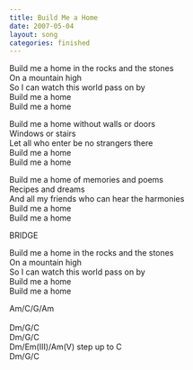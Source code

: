 ```yaml
---
title: Build Me a Home
date: 2007-05-04
layout: song
categories: finished
---
```

Build me a home in the rocks and the stones  
On a mountain high  
So I can watch this world pass on by  
Build me a home  
Build me a home

Build me a home without walls or doors  
Windows or stairs  
Let all who enter be no strangers there  
Build me a home  
Build me a home

Build me a home of memories and poems  
Recipes and dreams  
And all my friends who can hear the harmonies  
Build me a home  
Build me a home

<div class="chorus">BRIDGE</div>

Build me a home in the rocks and the stones  
On a mountain high  
So I can watch this world pass on by  
Build me a home  
Build me a home

<div class="chords">
  Am/C/G/Am<br/>
  <br/>
  Dm/G/C<br/>
  Dm/G/C<br/>
  Dm/Em(III)/Am(V) step up to C<br/>
  Dm/G/C
</div>
